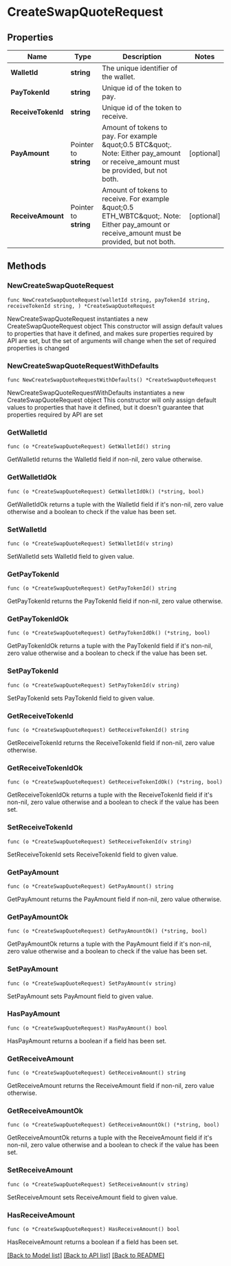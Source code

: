 # CreateSwapQuoteRequest

## Properties

Name | Type | Description | Notes
------------ | ------------- | ------------- | -------------
**WalletId** | **string** | The unique identifier of the wallet. | 
**PayTokenId** | **string** | Unique id of the token to pay. | 
**ReceiveTokenId** | **string** | Unique id of the token to receive. | 
**PayAmount** | Pointer to **string** | Amount of tokens to pay. For example \&quot;0.5 BTC\&quot;. Note: Either pay_amount or receive_amount must be provided, but not both.  | [optional] 
**ReceiveAmount** | Pointer to **string** | Amount of tokens to receive. For example \&quot;0.5 ETH_WBTC\&quot;. Note: Either pay_amount or receive_amount must be provided, but not both.  | [optional] 

## Methods

### NewCreateSwapQuoteRequest

`func NewCreateSwapQuoteRequest(walletId string, payTokenId string, receiveTokenId string, ) *CreateSwapQuoteRequest`

NewCreateSwapQuoteRequest instantiates a new CreateSwapQuoteRequest object
This constructor will assign default values to properties that have it defined,
and makes sure properties required by API are set, but the set of arguments
will change when the set of required properties is changed

### NewCreateSwapQuoteRequestWithDefaults

`func NewCreateSwapQuoteRequestWithDefaults() *CreateSwapQuoteRequest`

NewCreateSwapQuoteRequestWithDefaults instantiates a new CreateSwapQuoteRequest object
This constructor will only assign default values to properties that have it defined,
but it doesn't guarantee that properties required by API are set

### GetWalletId

`func (o *CreateSwapQuoteRequest) GetWalletId() string`

GetWalletId returns the WalletId field if non-nil, zero value otherwise.

### GetWalletIdOk

`func (o *CreateSwapQuoteRequest) GetWalletIdOk() (*string, bool)`

GetWalletIdOk returns a tuple with the WalletId field if it's non-nil, zero value otherwise
and a boolean to check if the value has been set.

### SetWalletId

`func (o *CreateSwapQuoteRequest) SetWalletId(v string)`

SetWalletId sets WalletId field to given value.


### GetPayTokenId

`func (o *CreateSwapQuoteRequest) GetPayTokenId() string`

GetPayTokenId returns the PayTokenId field if non-nil, zero value otherwise.

### GetPayTokenIdOk

`func (o *CreateSwapQuoteRequest) GetPayTokenIdOk() (*string, bool)`

GetPayTokenIdOk returns a tuple with the PayTokenId field if it's non-nil, zero value otherwise
and a boolean to check if the value has been set.

### SetPayTokenId

`func (o *CreateSwapQuoteRequest) SetPayTokenId(v string)`

SetPayTokenId sets PayTokenId field to given value.


### GetReceiveTokenId

`func (o *CreateSwapQuoteRequest) GetReceiveTokenId() string`

GetReceiveTokenId returns the ReceiveTokenId field if non-nil, zero value otherwise.

### GetReceiveTokenIdOk

`func (o *CreateSwapQuoteRequest) GetReceiveTokenIdOk() (*string, bool)`

GetReceiveTokenIdOk returns a tuple with the ReceiveTokenId field if it's non-nil, zero value otherwise
and a boolean to check if the value has been set.

### SetReceiveTokenId

`func (o *CreateSwapQuoteRequest) SetReceiveTokenId(v string)`

SetReceiveTokenId sets ReceiveTokenId field to given value.


### GetPayAmount

`func (o *CreateSwapQuoteRequest) GetPayAmount() string`

GetPayAmount returns the PayAmount field if non-nil, zero value otherwise.

### GetPayAmountOk

`func (o *CreateSwapQuoteRequest) GetPayAmountOk() (*string, bool)`

GetPayAmountOk returns a tuple with the PayAmount field if it's non-nil, zero value otherwise
and a boolean to check if the value has been set.

### SetPayAmount

`func (o *CreateSwapQuoteRequest) SetPayAmount(v string)`

SetPayAmount sets PayAmount field to given value.

### HasPayAmount

`func (o *CreateSwapQuoteRequest) HasPayAmount() bool`

HasPayAmount returns a boolean if a field has been set.

### GetReceiveAmount

`func (o *CreateSwapQuoteRequest) GetReceiveAmount() string`

GetReceiveAmount returns the ReceiveAmount field if non-nil, zero value otherwise.

### GetReceiveAmountOk

`func (o *CreateSwapQuoteRequest) GetReceiveAmountOk() (*string, bool)`

GetReceiveAmountOk returns a tuple with the ReceiveAmount field if it's non-nil, zero value otherwise
and a boolean to check if the value has been set.

### SetReceiveAmount

`func (o *CreateSwapQuoteRequest) SetReceiveAmount(v string)`

SetReceiveAmount sets ReceiveAmount field to given value.

### HasReceiveAmount

`func (o *CreateSwapQuoteRequest) HasReceiveAmount() bool`

HasReceiveAmount returns a boolean if a field has been set.


[[Back to Model list]](../README.md#documentation-for-models) [[Back to API list]](../README.md#documentation-for-api-endpoints) [[Back to README]](../README.md)


